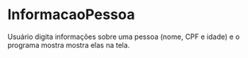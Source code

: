 # InformacaoPessoa
Usuário digita informações sobre uma pessoa (nome, CPF e idade) e o programa mostra mostra elas na tela.
